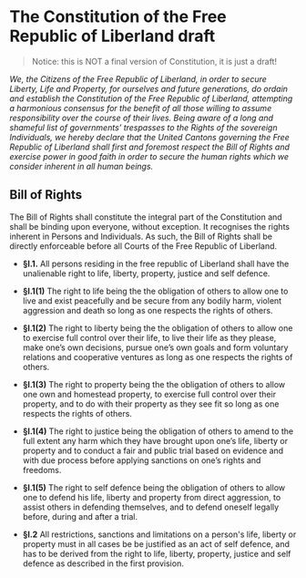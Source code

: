 # The Constitution of the Free Republic of Liberland draft

> Notice: this is NOT a final version of Constitution, it is just a draft!

*We, the Citizens of the Free Republic of Liberland, in order to secure Liberty, Life and Property, for ourselves and future generations, do ordain and establish the Constitution of the Free Republic of Liberland, attempting a harmonious consensus for the benefit of all those willing to assume responsibility over the course of their lives. Being aware of a long and shameful list of governments’ trespasses to the Rights of the sovereign Individuals, we hereby declare that the United Cantons governing the Free Republic of Liberland shall first and foremost respect the Bill of Rights and exercise power in good faith in order to secure the human rights which we consider inherent in all human beings.* 

## Bill of Rights

The Bill of Rights shall constitute the integral part of the Constitution and shall be binding upon everyone, without exception. It recognises the rights inherent in Persons and Individuals. As such, the Bill of Rights shall be directly enforceable before all Courts of the Free Republic of Liberland.

* **§I.1.** All persons residing in the free republic of Liberland shall have the unalienable right to life, liberty, property, justice and self defence.  
 * **§I.1(1)**  The right to life being the the obligation of others to allow one to live and exist peacefully and be secure from any bodily harm, violent aggression and death so long as one respects the rights of others.    
 * **§I.1(2)**  The right to liberty being the the obligation of others to allow one to exercise full control over their life, to live their life as they please, make one’s own decisions, pursue one’s own goals and form voluntary relations and cooperative ventures as long as one respects the rights of others.       
 * **§I.1(3)**  The right to property being the the obligation of others to allow one own and homestead property, to exercise full control over their property, and to do with their property as they see fit so long as one respects the rights of others.
 * **§I.1(4)** The right to justice being the obligation of others to amend to the full extent any harm which they have brought upon one’s life, liberty or property and to conduct a fair and public trial based on evidence and with due process before applying sanctions on one’s rights and freedoms.
 * **§I.1(5)** The right to self defence being the obligation of others to allow one to defend his life, liberty and property from direct aggression, to assist others in defending themselves, and to defend oneself legally before, during and after a trial.          

* **§I.2**  All restrictions, sanctions and limitations on a person's life, liberty or property must in all cases be be justified as an act of self defence, and has to be derived from the right to life, liberty, property, justice and self defence as described in the first provision. 



